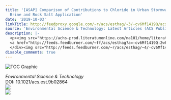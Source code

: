 ```yaml
---
title: '[ASAP] Comparison of Contributions to Chloride in Urban Stormwater from Winter
  Brine and Rock Salt Application'
date: '2019-10-03'
linkTitle: http://feedproxy.google.com/~r/acs/esthag/~3/-cv6Mf1419Q/acs.est.9b02864
source: 'Environmental Science & Technology: Latest Articles (ACS Publications)'
description: |-
  <p><img src="https://achs-prod.literatumonline.com/na101/home/literatum/publisher/achs/journals/content/esthag/0/esthag.ahead-of-print/acs.est.9b02864/20191003-01/images/medium/es9b02864_0004.gif" alt="TOC Graphic"/></p><div><cite>Environmental Science & Technology</cite></div><div>DOI: 10.1021/acs.est.9b02864</div><div class="feedflare">
  <a href="http://feeds.feedburner.com/~ff/acs/esthag?a=-cv6Mf1419Q:2wFQExg2-0U:yIl2AUoC8zA"><img src="http://feeds.feedburner.com/~ff/acs/esthag?d=yIl2AUoC8zA" border="0"></img></a>
  </div><img src="http://feeds.feedburner.com/~r/acs/esthag/~4/-cv6Mf1419Q" ...
disable_comments: true
---
```

<p><img src="https://achs-prod.literatumonline.com/na101/home/literatum/publisher/achs/journals/content/esthag/0/esthag.ahead-of-print/acs.est.9b02864/20191003-01/images/medium/es9b02864_0004.gif" alt="TOC Graphic"/></p><div><cite>Environmental Science & Technology</cite></div><div>DOI: 10.1021/acs.est.9b02864</div><div class="feedflare">
<a href="http://feeds.feedburner.com/~ff/acs/esthag?a=-cv6Mf1419Q:2wFQExg2-0U:yIl2AUoC8zA"><img src="http://feeds.feedburner.com/~ff/acs/esthag?d=yIl2AUoC8zA" border="0"></img></a>
</div><img src="http://feeds.feedburner.com/~r/acs/esthag/~4/-cv6Mf1419Q" ...